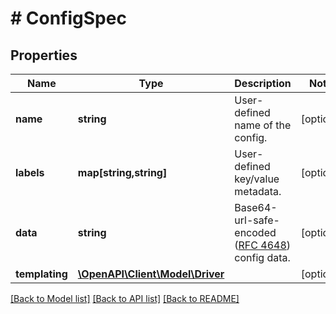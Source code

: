 # # ConfigSpec

## Properties

Name | Type | Description | Notes
------------ | ------------- | ------------- | -------------
**name** | **string** | User-defined name of the config. | [optional] 
**labels** | **map[string,string]** | User-defined key/value metadata. | [optional] 
**data** | **string** | Base64-url-safe-encoded ([RFC 4648](https://tools.ietf.org/html/rfc4648#section-3.2)) config data. | [optional] 
**templating** | [**\OpenAPI\Client\Model\Driver**](Driver.md) |  | [optional] 

[[Back to Model list]](../../README.md#documentation-for-models) [[Back to API list]](../../README.md#documentation-for-api-endpoints) [[Back to README]](../../README.md)


